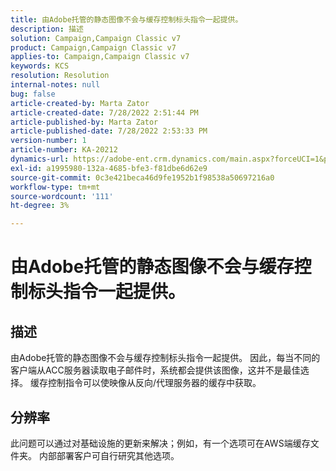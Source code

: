 ```yaml
---
title: 由Adobe托管的静态图像不会与缓存控制标头指令一起提供。
description: 描述
solution: Campaign,Campaign Classic v7
product: Campaign,Campaign Classic v7
applies-to: Campaign,Campaign Classic v7
keywords: KCS
resolution: Resolution
internal-notes: null
bug: false
article-created-by: Marta Zator
article-created-date: 7/28/2022 2:51:44 PM
article-published-by: Marta Zator
article-published-date: 7/28/2022 2:53:33 PM
version-number: 1
article-number: KA-20212
dynamics-url: https://adobe-ent.crm.dynamics.com/main.aspx?forceUCI=1&pagetype=entityrecord&etn=knowledgearticle&id=b37214c9-840e-ed11-82e5-000d3a369e6d
exl-id: a1995980-132a-4685-bfe3-f81dbe6d62e9
source-git-commit: 0c3e421beca46d9fe1952b1f98538a50697216a0
workflow-type: tm+mt
source-wordcount: '111'
ht-degree: 3%

---
```


# 由Adobe托管的静态图像不会与缓存控制标头指令一起提供。

## 描述

由Adobe托管的静态图像不会与缓存控制标头指令一起提供。 因此，每当不同的客户端从ACC服务器读取电子邮件时，系统都会提供该图像，这并不是最佳选择。 缓存控制指令可以使映像从反向/代理服务器的缓存中获取。

## 分辨率


此问题可以通过对基础设施的更新来解决；例如，有一个选项可在AWS端缓存文件夹。 内部部署客户可自行研究其他选项。
